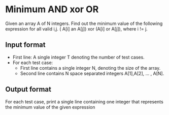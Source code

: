 # Minimum AND xor OR

Given an array A of N integers. Find out the minimum value of the following expression for all valid i,j. ( A[i] an A[j]) xor (A[i] or A[j]), where i != j.

## Input format

- First line: A single integer T denoting the number of test cases.
- For each test case:
  - First line contains a single integer N, denoting the size of the array.
  - Second line contains N space separated integers A[1],A[2], ... , A[N].

## Output format

For each test case, print a single line containing one integer that represents the minimum value of the given expression
